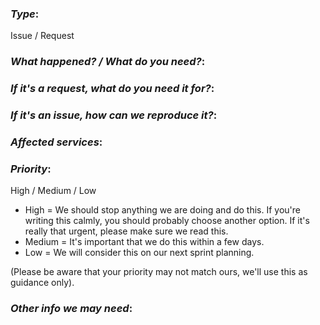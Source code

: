 ### _Type_:

Issue / Request

### _What happened? / What do you need?_:

### _If it's a request, what do you need it for?_:

### _If it's an issue, how can we reproduce it?_:

### _Affected services_:

### _Priority_:

High / Medium / Low

- High = We should stop anything we are doing and do this.
  If you're writing this calmly, you should probably choose another option.
  If it's really that urgent, please make sure we read this.
- Medium = It's important that we do this within a few days.
- Low = We will consider this on our next sprint planning.

(Please be aware that your priority may not match ours, we'll use this as guidance only).

### _Other info we may need_:
